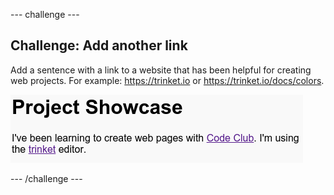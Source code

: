 \--- challenge \---

## Challenge: Add another link

Add a sentence with a link to a website that has been helpful for creating web projects. For example: <https://trinket.io> or <https://trinket.io/docs/colors>.

![screenshot](images/showcase-link-challenge.png)

\--- /challenge \---